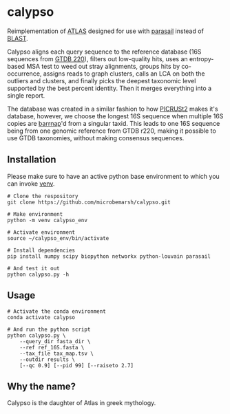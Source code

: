 # calypso
Reimplementation of [ATLAS](https://github.com/marbl/ATLAS) designed for use with [parasail](https://github.com/jeffdaily/parasail)
instead of [BLAST](https://www.ncbi.nlm.nih.gov/books/NBK279690/).

Calypso aligns each query sequence to the reference database (16S sequences from [GTDB 220](https://gtdb.ecogenomic.org/stats/r220)), filters out low-quality hits,
uses an entropy-based MSA test to weed out stray alignments, groups hits by co-occurrence, assigns reads to graph clusters,
calls an LCA on both the outliers and clusters, and finally picks the deepest taxonomic level supported by the best percent identity.
Then it merges everything into a single report.

The database was created in a similar fashion to how [PICRUSt2](https://github.com/picrust/picrust2) makes it's database, however,
we choose the longest 16S sequence when multiple 16S copies are [barrnap](https://github.com/tseemann/barrnap)'d from a singular taxid. 
This leads to one 16S sequence being from one genomic reference from GTDB r220, making it possible to use GTDB taxonomies, without making consensus sequences.

## Installation
Please make sure to have an active python base environment to which you can invoke [venv](https://docs.python.org/3/library/venv.html).

```
# Clone the respository
git clone https://github.com/microbemarsh/calypso.git

# Make environment
python -m venv calypso_env

# Activate environment
source ~/calypso_env/bin/activate

# Install dependencies
pip install numpy scipy biopython networkx python-louvain parasail

# And test it out
python calypso.py -h
```

## Usage

```
# Activate the conda environment
conda activate calypso

# And run the python script
python calypso.py \
    --query_dir fasta_dir \
    --ref ref_16S.fasta \
    --tax_file tax_map.tsv \
    --outdir results \
    [--qc 0.9] [--pid 99] [--raiseto 2.7]
```

## Why the name?
Calypso is the daughter of Atlas in greek mythology.
